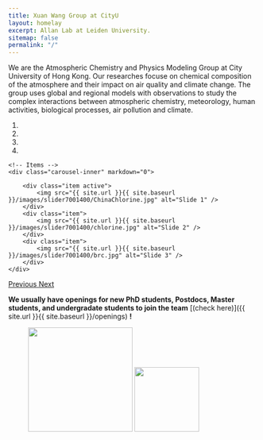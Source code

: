 ```yaml
---
title: Xuan Wang Group at CityU
layout: homelay
excerpt: Allan Lab at Leiden University.
sitemap: false
permalink: "/"
---
```


We are the Atmospheric Chemistry and Physics Modeling Group at City University of Hong Kong. Our researches focuse on chemical composition of the atmosphere and their impact on air quality and climate change. The group uses global and regional models with observations to study the complex interactions between atmospheric chemistry, meteorology, human activities, biological processes, air pollution and climate. 


<div markdown="0" id="carousel" class="carousel slide" data-ride="carousel" data-interval="5000" data-pause="hover" >
    <!-- Menu -->
    <ol class="carousel-indicators">
        <li data-target="#carousel" data-slide-to="0" class="active"></li>
        <li data-target="#carousel" data-slide-to="1"></li>
        <li data-target="#carousel" data-slide-to="2"></li>
	  		<li data-target="#carousel" data-slide-to="3"></li>
    </ol>

    <!-- Items -->
    <div class="carousel-inner" markdown="0">

        <div class="item active">
            <img src="{{ site.url }}{{ site.baseurl }}/images/slider7001400/ChinaChlorine.jpg" alt="Slide 1" />
        </div>
        <div class="item">
            <img src="{{ site.url }}{{ site.baseurl }}/images/slider7001400/chlorine.jpg" alt="Slide 2" />
        </div>
        <div class="item">
            <img src="{{ site.url }}{{ site.baseurl }}/images/slider7001400/brc.jpg" alt="Slide 3" />
        </div>
    </div>
  <a class="left carousel-control" href="#carousel" role="button" data-slide="prev">
    <span class="glyphicon glyphicon-chevron-left" aria-hidden="true"></span>
    <span class="sr-only">Previous</span>
  </a>
  <a class="right carousel-control" href="#carousel" role="button" data-slide="next">
    <span class="glyphicon glyphicon-chevron-right" aria-hidden="true"></span>
    <span class="sr-only">Next</span>
  </a>
</div>





 **We usually have openings for new PhD students, Postdocs, Master students, and undergradate students to join the team** [(check here)]({{ site.url }}{{ site.baseurl }}/openings) **!**


<figure class="second">
  <img src="{{ site.url }}{{ site.baseurl }}/images/logopic/cityu_vertical_logo_rgb.jpg" style="width: 210px">
  <img src="{{ site.url }}{{ site.baseurl }}/images/logopic/GC_Logo.png" style="width: 130px">
</figure>
